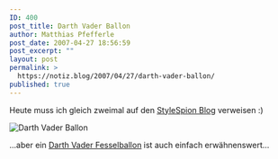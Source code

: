 ```yaml
---
ID: 400
post_title: Darth Vader Ballon
author: Matthias Pfefferle
post_date: 2007-04-27 18:56:59
post_excerpt: ""
layout: post
permalink: >
  https://notiz.blog/2007/04/27/darth-vader-ballon/
published: true
---
```

Heute muss ich gleich zweimal auf den <a href="http://stylespion.de/darth-vader-ballon/630/">StyleSpion Blog</a> verweisen :)

<img class="aligncenter" src='http://notiz.blog/wp-content/uploads/2007/04/dv_ballon.jpg' alt='Darth Vader Ballon' />

...aber ein <a href="http://www.darthvaderballoon.be/">Darth Vader Fesselballon</a> ist auch einfach erwähnenswert...